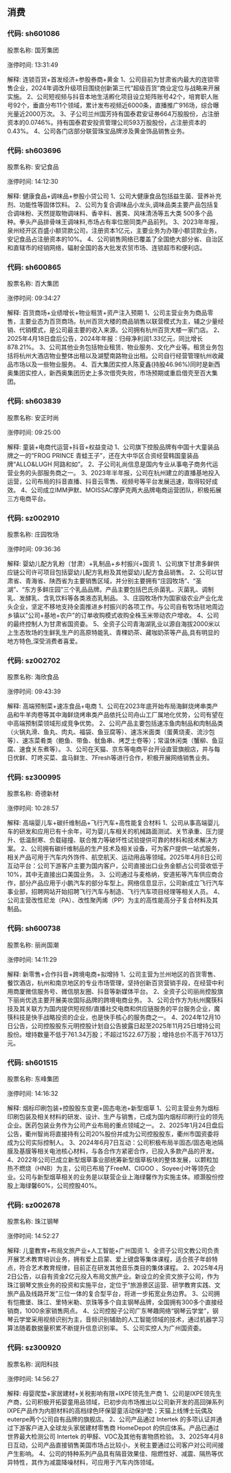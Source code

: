 ## 消费

### 代码: sh601086

股票名称: 国芳集团

涨停时间: 13:31:49

解释: 连锁百货+首发经济+参股券商+黄金
1、公司目前为甘肃省内最大的连锁零售企业，2024年调改升级项目围绕创新第三代“超级百货”商业定位与战略来开展实施。
2、公司短视频与抖音本地生活孵化项目设立矩阵账号42个，培育职人账号92个，垂直分布11个领域，累计发布视频近6000条，直播推广916场，综合曝光量近2000万次。
3、子公司兰州国芳持有国泰君安证券664万股股份，占注册资本的0.0746%。持有国泰君安投资管理公司593万股股份，占注册资本的 0.43%。
4、公司各门店部分联营珠宝品牌涉及黄金饰品销售业务。

### 代码: sh603696

股票名称: 安记食品

涨停时间: 14:12:30

解释: 健康食品+调味品+参股小贷公司
1、公司大健康食品包括益生菌、营养补充剂、功能性等固体饮料。
2、公司为复合调味品小龙头,调味品类主要产品包括复合调味粉、天然提取物调味料、香辛料、酱类、风味清汤等五大类 500多个品种。拳头产品排骨味王调味料,市场占有率位居同类产品前列。
3、2023年年报，泉州经开区百盛小额贷款公司，注册资本1亿元，主要业务为办理小额贷款业务，安记食品占注册资本的10%。
4、公司销售网络已覆盖了全国绝大部分省、自治区和直辖市的经销网络，辐射全国的各大批发农贸市场、连锁超市和便利店。

### 代码: sh600865

股票名称: 百大集团

涨停时间: 09:34:27

解释: 百货商场+业绩增长+物业租赁+资产注入预期
1、公司主营业务为商品零售，主要业态为百货商场。杭州百货大楼的商品销售以联营模式为主，辅之少量经销、代销模式，是公司最主要的收入来源。公司拥有杭州百货大楼一家门店。
2、2025年4月18日盘后公告，2024年年报：归母净利润1.33亿元，同比增长878.21%。
3、公司其他业务包括物业租赁、物业服务、文化产业等。租赁业务包括将杭州大酒店物业整体出租以及湖墅南路物业出租。公司自行经营管理杭州收藏品市场以及一些物业服务。
4、百大集团实控人陈夏鑫(持股46.96%)同时是新西奥集团实控人，新西奥集团历史上多次借壳失败，市场预期或重启借壳至百大集团。

### 代码: sh603839

股票名称: 安正时尚

涨停时间: 09:25:00

解释: 童装+电商代运营+抖音+权益变动
1、公司旗下控股品牌有中国十大童装品牌之一的“FROG PRINCE 青蛙王子”，还在大中华区合资经营韩国童装品牌“ALLO&LUGH 阿路和如”。
2、子公司礼尚信息是国内专业从事电子商务代运营业务的头部服务商之一。
3、2023年半年报，公司在杭州建立的直播基地投入运营，公司布局的抖音直播、抖音云零售、视频号等平台发展迅速，取得较好成效。
4、公司成立IMM尹默、MOISSAC摩萨克两大品牌电商运营团队，积极拓展三方电商平台。

### 代码: sz002910

股票名称: 庄园牧场

涨停时间: 09:36:36

解释: 婴幼儿配方乳粉（甘肃）+乳制品+乡村振兴+国资
1、公司旗下甘肃多鲜供应链公司许可项目包括婴幼儿配方乳粉及其他婴幼儿配方食品销售。
2、公司以甘肃省、青海省、陕西省为主要销售区域，并分别主要拥有“庄园牧场”、“圣湖”、“东方多鲜庄园”三个乳品品牌。产品主要包括巴氏杀菌乳、灭菌乳、调制乳、发酵乳、含乳饮料等各类液态乳制品。
3、庄园牧场作为国家级农业产业化龙头企业，坚定不移地支持全面推进乡村振兴的各项工作。与公司自有牧场驻地周边乡镇以"公司+基地+农户"的订单收购模式收购全株玉米带动农户增收。
4、公司的最终控制人为甘肃省国资委。
5、全资子公司青海湖乳业以源自海拔2000米以上生态牧场的生鲜乳生产的高原特能乳、青稞奶茶、藏咖奶茶等产品,具有明显的地方特色,深受消费者喜爱。

### 代码: sz002702

股票名称: 海欣食品

涨停时间: 09:43:39

解释: 高端预制菜+速冻食品+电商
1、公司在2023年底开始布局海鲜烧烤串类产品和牛羊肉卷等其中海鲜烧烤串类产品依托公司舟山工厂属地化优势，公司有望在中高端预制菜领域形成竞争优势。
2、公司产品主要包括速冻鱼肉制品和肉制品类（火锅丸滑、鱼丸、肉丸、福袋、鱼豆腐等）、速冻米面类（蛋黄烧麦、流沙包等）、速冻菜肴类（鲍鱼、带鱼、鱿鱼串、烤芝士卷等）；常温休闲类（蟹柳、鱼豆腐、速食关东煮等）。
3、公司在天猫、京东等电商平台开设直营旗舰店，并与每日优鲜、叮咚买菜、盒马鲜生、7Fresh等进行合作，积极开展网络销售业务。

### 代码: sz300995

股票名称: 奇德新材

涨停时间: 10:28:57

解释: 高端婴儿车+碳纤维制品+飞行汽车+高性能复合材料
1、公司从事高端婴儿车的研发和应用已有十余年，可为婴儿车相关的机械路面测试、关节承重、压力提升、低温耐寒、负载碰撞、联合推力等破坏性试验提供可靠的材料和技术解决方案。
2、公司拥有碳纤维制品的生产技术及相关设备，可为客户提供一站式服务，相关产品可用于汽车内外饰件、航空航天、运动用品等领域。2025年4月8日公司互动平台：公司下游客户主要为国内客户，公司直接出口业务金额占公司营收低于10%，其中无直接出口美国业务。
3、公司通过与麦格纳，安道拓等汽车供应商合作，部分产品应用于小鹏汽车的部分车型上。网络信息显示，公司新成立飞行汽车事业部，招聘网站开始招聘飞行汽车与制造、飞行汽车项目经理等相关人员。
4、公司主营改性尼龙（PA）、改性聚丙烯（PP）为主的高性能高分子复合材料及其制品。

### 代码: sh600738

股票名称: 丽尚国潮

涨停时间: 14:11:29

解释: 新零售+合作抖音+跨境电商+拟增持
1、公司主营为兰州地区的百货零售、餐饮酒店，杭州和南京地区的专业市场管理，坚持创新百货营销手段，在经营中利用商厦微信服务号、微信朋友圈、抖音等新媒体平台。
2、全资子公司丽尚控股旗下丽尚优选主要开展美妆国际品牌的跨境电商业务。
3、公司合作方为杭州魔筷科技及其关联方为国内提供短视频/直播社交电商和供应链服务的平台服务企业，魔筷科技是快手战略投资的企业，也是快手核心的服务商之一。
4、2024年12月10日公告，公司控股股东元明控股计划自公告披露日起至2025年11月25日增持公司股份。增持数量不低于761.34万股；不超过1522.67万股；增持总价不高于7613万元。

### 代码: sh601515

股票名称: 东峰集团

涨停时间: 14:16:32

解释: 烟标印刷包装+控股股东变更+固态电池+新型烟草
1、公司主营业务为烟标印刷包装及相关材料的研发、设计、生产与销售，已成为国内烟标印刷行业的领先企业。医药包装业务作为公司产业布局的重点领域之一。
2、2025年1月24日盘后公告，衢州智尚将直接持有公司20%股份并成为公司控股股东，衢州市国资委将成为公司实际控制人。
3、2024年6月7日互动：公司积极布局半固态/固态电池隔膜及基膜等相关电池核心材料，与各合作方紧密合作，已投入多款产品的开发。
4、2022年公司已成立新型烟草事业部统筹新型烟草板块的整体发展，以颗粒加热不燃烧（HNB）为主，公司已布局了FreeM、CIGOO 、Soyee小叶等领先企业。公司与新型烟草相关的业务是以联营企业上海绿馨作为实施主体。顺灏股份控股上海绿馨60%，公司控股40%。

### 代码: sz002678

股票名称: 珠江钢琴

涨停时间: 14:52:27

解释: 儿童教育+布局文旅产业+人工智能+广州国资
1、全资子公司文教公司负责开展艺术教育培训业务，拥有爱上启蒙、爱上键盘等集体课程，适合孩子年龄特点，符合艺术教育规律，目前正在研发其他音乐类目的集体课程。
2、2025年4月2日公告，以自有资金2亿元投入布局文旅产业。新设立的全资文旅子公司，作为珠江钢琴文旅业务的投资和实施平台，定位于“旅游景区运营、研学教育实践、文旅产品及线路开发”三位一体的复合型平台，将进一步拓宽业务边界。
3、公司拥有恺撒堡、珠江、里特米勒、京珠等多个自主钢琴品牌，全国拥有300多个直接经销商，1000余家销售网点。
4、公司控股子公司广东琴趣网络“钢琴云学堂”，钢琴云学堂采用视频识别为主，音频识别辅助的人工智能领域的技术，通过机器学习算法随着数据量积累不断提升信息识别率。
5、公司实控人为广州国资委。

### 代码: sz300920

股票名称: 润阳科技

涨停时间: 14:56:27

解释: 母婴爬垫+家居建材+关税影响有限+IXPE领先生产商
1、公司是IXPE领先生产商，公司积极开拓婴童用品领域，已初步向市场推出以公司新开发的高回弹系列IXPE产品作为内胆材料的高档绿色环保婴童活动保护垫；天猫上线博士玩偶及euterpe两个公司自有品牌的旗舰店。
2、公司产品通过 Intertek 的多项认证并通过下游客户进入全球龙头家居建材零售商 HomeDepot 的供应体系。产品已通过世界最大检测公司 Intertek 的甲醛、VOC及其他有害物质检验。
3、2025年4月8日互动，公司产品直接销售美国市场占比较小，关税主要通过公司客户对公司间接产生影响。
4、公司的特种系列产品具有隔音效果佳、阻燃性好、减震、隔热等优异特性，其作为减震降噪材料，可应用于汽车内饰领域。

